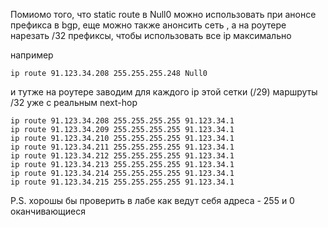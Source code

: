 Помиомо того, что static route в Null0 можно использовать при анонсе префикса в bgp, еще можно также анонсить сеть , а на роутере нарезать /32 префиксы, 
чтобы использовать все ip максимально

например 

```
ip route 91.123.34.208 255.255.255.248 Null0
```

и тутже на роутере заводим для каждого ip этой сетки (/29) маршруты /32 уже с реальным next-hop

```
ip route 91.123.34.208 255.255.255.255 91.123.34.1
ip route 91.123.34.209 255.255.255.255 91.123.34.1
ip route 91.123.34.210 255.255.255.255 91.123.34.1
ip route 91.123.34.211 255.255.255.255 91.123.34.1
ip route 91.123.34.212 255.255.255.255 91.123.34.1
ip route 91.123.34.213 255.255.255.255 91.123.34.1
ip route 91.123.34.214 255.255.255.255 91.123.34.1
ip route 91.123.34.215 255.255.255.255 91.123.34.1
```

P.S.
хорошы бы проверить в лабе как ведут себя адреса - 255 и 0 оканчивающиеся
